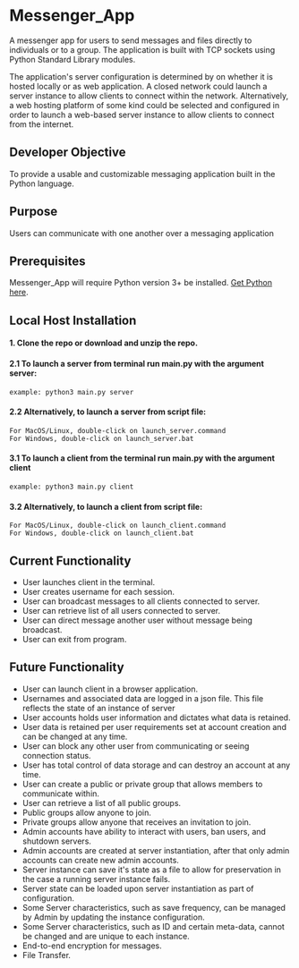 # Messenger_App
A messenger app for users to send messages and files directly to individuals or to a group. The application is built with TCP sockets using Python Standard Library modules. 

The application's server configuration is determined by on whether it is hosted locally or as web application. A closed network could launch a server instance to allow clients to connect within the network. Alternatively, a web hosting platform of some kind could be selected and configured in order to launch a web-based server instance to allow clients to connect from the internet. 

## Developer Objective
To provide a usable and customizable messaging application built in the Python language. 

## Purpose
Users can communicate with one another over a messaging application 

## Prerequisites	
Messenger_App will require Python version 3+ be installed. 
[Get Python here](https://www.python.org/).

## Local Host Installation
#### 1. Clone the repo or download and unzip the repo.

#### 2.1 To launch a server from terminal run main.py with the argument server: 
	example: python3 main.py server

#### 2.2 Alternatively, to launch a server from script file: 
	For MacOS/Linux, double-click on launch_server.command
	For Windows, double-click on launch_server.bat

#### 3.1 To launch a client from the terminal run main.py with the argument client 
	example: python3 main.py client

#### 3.2 Alternatively, to launch a client from script file: 
	For MacOS/Linux, double-click on launch_client.command
	For Windows, double-click on launch_client.bat

## Current Functionality
- User launches client in the terminal.
- User creates username for each session.
- User can broadcast messages to all clients connected to server.
- User can retrieve list of all users connected to server.
- User can direct message another user without message being broadcast.
- User can exit from program.

## Future Functionality 
- User can launch client in a browser application.
- Usernames and associated data are logged in a json file. This file reflects the state of an instance of server
- User accounts holds user information and dictates what data is retained.
- User data is retained per user requirements set at account creation and can be changed at any time.
- User can block any other user from communicating or seeing connection status.
- User has total control of data storage and can destroy an account at any time.
- User can create a public or private group that allows members to communicate within.
- User can retrieve a list of all public groups.
- Public groups allow anyone to join.
- Private groups allow anyone that receives an invitation to join.
- Admin accounts have ability to interact with users, ban users, and shutdown servers.
- Admin accounts are created at server instantiation, after that only admin accounts can create new admin accounts.
- Server instance can save it's state as a file to allow for preservation in the case a running server instance fails.
- Server state can be loaded upon server instantiation as part of configuration.
- Some Server characteristics, such as save frequency, can be managed by Admin by updating the instance configuration.
- Some Server characteristics, such as ID and certain meta-data, cannot be changed and are unique to each instance.
- End-to-end encryption for messages.
- File Transfer.